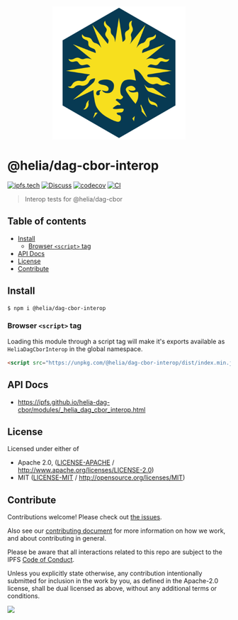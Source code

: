 <p align="center">
  <a href="https://github.com/ipfs/helia" title="Helia">
    <img src="https://raw.githubusercontent.com/ipfs/helia/main/assets/helia.png" alt="Helia logo" width="300" />
  </a>
</p>

# @helia/dag-cbor-interop <!-- omit in toc -->

[![ipfs.tech](https://img.shields.io/badge/project-IPFS-blue.svg?style=flat-square)](https://ipfs.tech)
[![Discuss](https://img.shields.io/discourse/https/discuss.ipfs.tech/posts.svg?style=flat-square)](https://discuss.ipfs.tech)
[![codecov](https://img.shields.io/codecov/c/github/ipfs/helia-dag-cbor.svg?style=flat-square)](https://codecov.io/gh/ipfs/helia-dag-cbor)
[![CI](https://img.shields.io/github/actions/workflow/status/ipfs/helia-dag-cbor/js-test-and-release.yml?branch=main\&style=flat-square)](https://github.com/ipfs/helia-dag-cbor/actions/workflows/js-test-and-release.yml?query=branch%3Amain)

> Interop tests for @helia/dag-cbor

## Table of contents <!-- omit in toc -->

- [Install](#install)
  - [Browser `<script>` tag](#browser-script-tag)
- [API Docs](#api-docs)
- [License](#license)
- [Contribute](#contribute)

## Install

```console
$ npm i @helia/dag-cbor-interop
```

### Browser `<script>` tag

Loading this module through a script tag will make it's exports available as `HeliaDagCborInterop` in the global namespace.

```html
<script src="https://unpkg.com/@helia/dag-cbor-interop/dist/index.min.js"></script>
```

## API Docs

- <https://ipfs.github.io/helia-dag-cbor/modules/_helia_dag_cbor_interop.html>

## License

Licensed under either of

- Apache 2.0, ([LICENSE-APACHE](LICENSE-APACHE) / <http://www.apache.org/licenses/LICENSE-2.0>)
- MIT ([LICENSE-MIT](LICENSE-MIT) / <http://opensource.org/licenses/MIT>)

## Contribute

Contributions welcome! Please check out [the issues](https://github.com/ipfs/helia-dag-cbor/issues).

Also see our [contributing document](https://github.com/ipfs/community/blob/master/CONTRIBUTING_JS.md) for more information on how we work, and about contributing in general.

Please be aware that all interactions related to this repo are subject to the IPFS [Code of Conduct](https://github.com/ipfs/community/blob/master/code-of-conduct.md).

Unless you explicitly state otherwise, any contribution intentionally submitted for inclusion in the work by you, as defined in the Apache-2.0 license, shall be dual licensed as above, without any additional terms or conditions.

[![](https://cdn.rawgit.com/jbenet/contribute-ipfs-gif/master/img/contribute.gif)](https://github.com/ipfs/community/blob/master/CONTRIBUTING.md)
